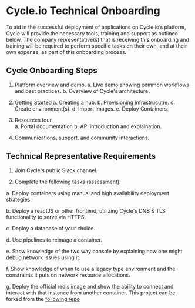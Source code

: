 # Cycle.io Technical Onboarding

To aid in the successful deployment of applications on Cycle.io’s platform, Cycle will provide the necessary tools, training and support as outlined below. The company representative(s) that is receiving this onboarding and training will be required to perform specific tasks on their own, and at their own expense, as part of this onboarding process.  

## Cycle Onboarding Steps

1. Platform overview and demo.
  a. Live demo showing common workflows and best practices.
  b. Overview of Cycle's architecture.

2. Getting Started
  a. Creating a hub.
  b. Provisioning infrastrucutre. 
  c. Create environment(s). 
  d. Import Images.
  e. Deploy Containers. 

3. Resources tour.  
  a. Portal documentation
  b. API introduction and explaination. 

4. Communications, support, and community interactions.


## Technical Representative Requirements
1. Join Cycle's public Slack channel. 

2. Complete the following tasks (assessment). 

  a. Deploy containers using manual and high availability deployment strategies. 

  b. Deploy a reactJS or other frontend, utilizing Cycle's DNS & TLS functionality to serve via HTTPS.

  c. Deploy a database of your choice. 

  d. Use pipelines to reimage a container. 

  e. Show knowledge of the two way console by explaining how one might debug network issues using it. 

  f. Show knowledge of when to use a legacy type environment and the constraints it puts on network resource allocations. 

  g. Deploy the official redis image and show the ability to connect and interact with that instance from another container. This project can be forked from the [following repo](https://github.com/cycleplatform/stack-example-js-redis)

